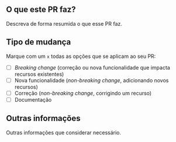 ## O que este PR faz?

Descreva de forma resumida o que esse PR faz.

## Tipo de mudança
Marque com um `x` todas as opções que se aplicam ao seu PR:
- [ ] *Breaking change* (correção ou nova funcionalidade que impacta recursos existentes)
- [ ] Nova funcionalidade (*non-breaking change*, adicionando novos recursos)
- [ ] Correção (*non-breaking change*, corrigindo um recurso)
- [ ] Documentação

## Outras informações
Outras informações que considerar necessário.
